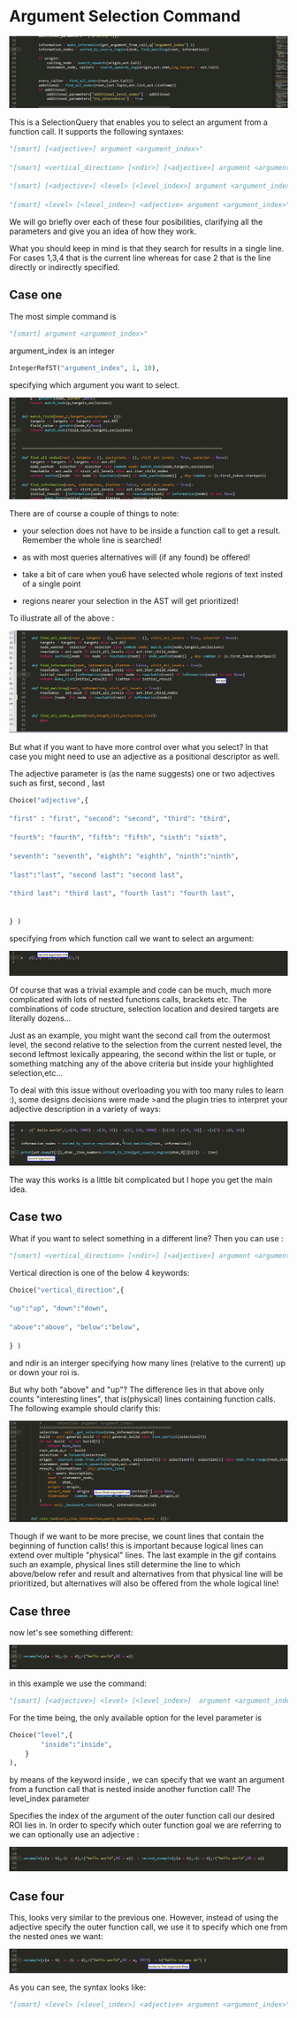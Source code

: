 # Argument Selection Command

![](./gif/arg0.gif)

This is a SelectionQuery that enables you to select an argument from a function call.
It supports the following syntaxes: 

```python
"[smart] [<adjective>] argument <argument_index>"

"[smart] <vertical_direction> [<ndir>] [<adjective>] argument <argument_index>"

"[smart] [<adjective>] <level> [<level_index>] argument <argument_index>"

"[smart] <level> [<level_index>] <adjective> argument <argument_index>"
```

We will go briefly over each of these four posibilities, clarifying all the parameters and give you an idea of how they work. 

What you should keep in mind is that they search for results in a single line. For cases 1,3,4 that is the current line whereas for case 2 that is the line directly or indirectly specified.

## Case one 
The most simple command is 

```python
"[smart] argument <argument_index>"
```
argument_index is an integer

```python 
IntegerRefST("argument_index", 1, 10),
```
specifying which argument you want to select.

![](./gif/arg1.gif)

There are of course a couple of things to note:

* your selection does not have to be inside a function call to get a result. Remember the whole line is searched!

* as with most queries alternatives will (if any found) be offered!

* take a bit of care when you6 have selected whole regions of text insted of a single point

* regions nearer your selection in the AST will get prioritized!

To illustrate all of the above :


![](./gif/arg2.gif)


But what if you want to have more control over what you select?  In that case you might need to use an adjective as a positional descriptor as well. 

The adjective parameter is (as the name suggests) one or two adjectives such as first, second , last

```python
Choice("adjective",{ 

"first" : "first", "second": "second", "third": "third",

"fourth": "fourth", "fifth": "fifth", "sixth": "sixth",
 
"seventh": "seventh", "eighth": "eighth", "ninth":"ninth", 
  
"last":"last", "second last": "second last",

"third last": "third last", "fourth last": "fourth last", 


} )
```

specifying from which function call we want to select an argument:

![](./gif/arg3.gif)

Of course that was a trivial example and code can be much, much more complicated with lots of nested functions calls, brackets etc. The combinations of code structure, selection location and desired targets are literally dozens...

Just as an example, you might want the second call from the outermost level, the second relative to the selection from the current nested level, the second leftmost lexically appearing, the second within the list or tuple, or something matching any of the above criteria but inside your highlighted selection,etc... 

To deal with this issue without overloading you with too many rules to learn :), some designs decisions were made  >and the plugin tries to interpret your adjective description in a variety of ways:

![](./gif/arg4.gif)

The way this works is a little bit complicated but I hope you get the main idea.

## Case two 
 
What if you want to select something in a different line? Then you can use :
```python
"[smart] <vertical_direction> [<ndir>] [<adjective>] argument <argument_index>"
```  
Vertical direction is one of the below 4 keywords:
```python
Choice("vertical_direction",{ 

"up":"up", "down":"down",

"above":"above", "below":"below", 

} )
```
and ndir is an interger specifying how many lines (relative to the current) up or down your roi is.

But why both "above" and "up"? The difference lies in that above only counts "interesting lines", that is(physical) lines containing function calls. The following example should clarify this:

![](./gif/arg5.gif)

Though if we want to be more precise, we count lines that contain the beginning of function calls! this is important because logical lines can extend over multiple "physical" lines. The last example in the gif contains such an example, physical lines still determine the line to which above/below refer  and result and  alternatives from that physical line will be prioritized, but alternatives will also be offered from  the whole logical line! 




## Case three

now let's see something different:

![](./gif/arg6.gif)

in this example we use the command:

```python
"[smart] [<adjective>] <level> [<level_index>]  argument <argument_index>"
```
For the time being, the only available option for the level parameter is

```python
Choice("level",{
		"inside":"inside",
	}
),
```
by means of the keyword inside , we can specify that we want an argument from a function call that is nested inside another function call! The level_index parameter

Specifies the index of the argument of the outer function call our desired ROI lies in. In order to specify which outer function goal we are referring to we can optionally use an adjective :

![](./gif/arg7.gif)


## Case four

This, looks very similar to the previous one. However, instead of using the adjective specify the outer function call, we use it to specify which one from the nested ones we want:

![](./gif/arg8.gif)

As you can see, the syntax looks like:

```python
"[smart] <level> [<level_index>] <adjective> argument <argument_index>"
```




